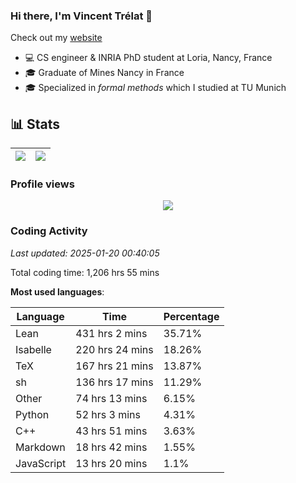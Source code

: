 ### Hi there, I'm Vincent Trélat 👋

Check out my [website](https://vtrelat.github.io)

-   💻 CS engineer & INRIA PhD student at Loria, Nancy, France
-   🎓 Graduate of Mines Nancy in France
-   🎓 Specialized in _formal methods_ which I studied at TU Munich

## 📊 **Stats**

| <img align="center" src="https://readme-stats.clckblog.space/api?username=VTrelat&show_icons=true&include_all_commits=true&theme=tokyonight&hide_border=true" /> | <img align="center" src="https://readme-stats.clckblog.space/api/top-langs/?username=VTrelat&layout=compact&theme=tokyonight&hide_border=true" /> |
| ---------------------------------------------------------------------------------------------------------------------------------------------------------------- | ------------------------------------------------------------------------------------------------------------------------------------------------- |

### Profile views

<p align="center">
 <img src="https://profile-counter.glitch.me/VTrelat/count.svg" />
</p>

<!--automations-->
### Coding Activity
_Last updated: 2025-01-20 00:40:05_

Total coding time: 1,206 hrs 55 mins

**Most used languages**:

| Language | Time | Percentage |
| ------------- | ------------- | ------------- |
| Lean | 431 hrs 2 mins | 35.71% |
| Isabelle | 220 hrs 24 mins | 18.26% |
| TeX | 167 hrs 21 mins | 13.87% |
| sh | 136 hrs 17 mins | 11.29% |
| Other | 74 hrs 13 mins | 6.15% |
| Python | 52 hrs 3 mins | 4.31% |
| C++ | 43 hrs 51 mins | 3.63% |
| Markdown | 18 hrs 42 mins | 1.55% |
| JavaScript | 13 hrs 20 mins | 1.1% |

